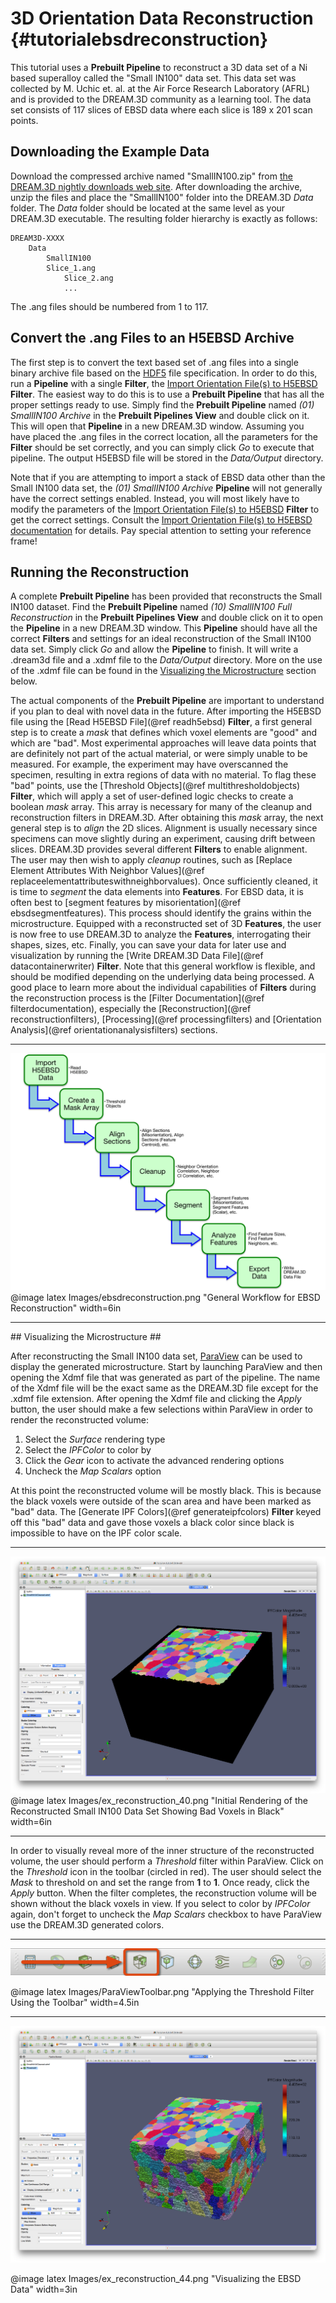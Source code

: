 3D Orientation Data Reconstruction {#tutorialebsdreconstruction}
========

This tutorial uses a **Prebuilt Pipeline** to reconstruct a 3D data set of a Ni based superalloy called the "Small IN100" data set. This data set was collected by M. Uchic et. al. at the Air Force Research Laboratory (AFRL) and is provided to the DREAM.3D community as a learning tool. The data set consists of 117 slices of EBSD data where each slice is 189 x 201 scan points.

## Downloading the Example Data ##
Download the compressed archive named "SmallIN100.zip" from [the DREAM.3D nightly downloads web site](http://dream3d.bluequartz.net/Data/SmallIN100.zip). After downloading the archive, unzip the files and place the  "SmallIN100" folder into the DREAM.3D _Data_ folder. The _Data_ folder should be located at the same level as your DREAM.3D executable. The resulting folder hierarchy is exactly as follows:

 	DREAM3D-XXXX
   		Data
     		SmallIN100
       		Slice_1.ang
        		Slice_2.ang
        		...

The .ang files should be numbered from 1 to 117.

## Convert the .ang Files to an H5EBSD Archive ##
The first step is to convert the text based set of .ang files into a single binary archive file based on the [HDF5](http://www.hdfgroup.org) file specification. In order to do this, run a **Pipeline** with a single **Filter**, the  [Import Orientation File(s) to H5EBSD](ebsdtoh5ebsd.html) **Filter**. The easiest way to do this is to use a **Prebuilt Pipeline** that has all the proper settings ready to use. Simply find the **Prebuilt Pipeline** named <i>(01) SmallIN100 Archive</i> in the **Prebuilt Pipelines View** and double click on it. This will open that **Pipeline** in a new DREAM.3D window. Assuming you have placed the .ang files in the correct location, all the parameters for the **Filter** should be set correctly, and you can simply click *Go* to execute that pipeline. The output H5EBSD file will be stored in the *Data/Output* directory.

Note that if you are attempting to import a stack of EBSD data other than the Small IN100 data set, the <i>(01) SmallIN100 Archive</i> **Pipeline** will not generally have the correct settings enabled. Instead, you will most likely have to modify the parameters of the [Import Orientation File(s) to H5EBSD](ebsdtoh5ebsd.html) **Filter** to get the correct settings. Consult the [Import Orientation File(s) to H5EBSD documentation](ebsdtoh5ebsd.html) for details. Pay special attention to setting your reference frame!

## Running the Reconstruction ##
A complete **Prebuilt Pipeline** has been provided that reconstructs the Small IN100 dataset. Find the **Prebuilt Pipeline** named <i>(10) SmallIN100 Full Reconstruction</i> in the **Prebuilt Pipelines View** and double click on it to open the **Pipeline** in a new DREAM.3D window. This **Pipeline** should have all the correct **Filters** and settings for an ideal reconstruction of the Small IN100 data set. Simply click *Go* and allow the **Pipeline** to finish. It will write a .dream3d file and a .xdmf file to the *Data/Output* directory. More on the use of the .xdmf file can be found in the [Visualizing the Microstructure](#vismicro) section below.

The actual components of the **Prebuilt Pipeline** are important to understand if you plan to deal with novel data in the future. After importing the H5EBSD file using the [Read H5EBSD File](@ref readh5ebsd) **Filter**, a first general step is to create a _mask_ that defines which voxel elements are "good" and which are "bad". Most experimental approaches will leave data points that are definitely not part of the actual material, or were simply unable to be measured. For example, the experiment may have overscanned the specimen, resulting in extra regions of data with no material. To flag these "bad" points, use the [Threshold Objects](@ref multithresholdobjects) **Filter**, which will apply a set of user-defined logic checks to create a boolean _mask_ array. This array is necessary for many of the cleanup and reconstruction filters in DREAM.3D. After obtaining this _mask_ array, the next general step is to _align_ the 2D slices. Alignment is usually necessary since specimens can move slightly during an experiment, causing drift between slices. DREAM.3D provides several different **Filters** to enable alignment. The user may then wish to apply _cleanup_ routines, such as [Replace Element Attributes With Neighbor Values](@ref replaceelementattributeswithneighborvalues). Once sufficiently cleaned, it is time to _segment_ the data elements into **Features**. For EBSD data, it is often best to [segment features by misorientation](@ref ebsdsegmentfeatures). This process should identify the grains within the microstructure. Equipped with a reconstructed set of 3D **Features**, the user is now free to use DREAM.3D to analyze the **Features**, interrogating their shapes, sizes, etc. Finally, you can save your data for later use and visualization by running the [Write DREAM.3D Data File](@ref datacontainerwriter) **Filter**. Note that this general workflow is flexible, and should be modified depending on the underlying data being processed. A good place to learn more about the individual capabilities of **Filters** during the reconstruction process is the [Filter Documentation](@ref filterdocumentation), especially the [Reconstruction](@ref reconstructionfilters), [Processing](@ref processingfilters) and [Orientation Analysis](@ref orientationanalysisfilters) sections.

------------

![General Workflow for EBSD Reconstruction](Images/ebsdreconstruction.png)
@image latex Images/ebsdreconstruction.png "General Workflow for EBSD Reconstruction" width=6in

------------

<a name="vismicro">
## Visualizing the Microstructure ##
</a>

After reconstructing the Small IN100 data set, [ParaView](http://www.paraview.org) can be used to display the generated microstructure. Start by launching ParaView and then opening the Xdmf file that was generated as part of the pipeline. The name of the Xdmf file will be the exact same as the DREAM.3D file except for the .xdmf file extension. After opening the Xdmf file and clicking the _Apply_ button, the user should make a few selections within ParaView in order to render the reconstructed volume:

1. Select the *Surface* rendering type
2. Select the *IPFColor* to color by
3. Click the _Gear_ icon to activate the advanced rendering options
4. Uncheck the *Map Scalars* option

At this point the reconstructed volume will be mostly black. This is because the black voxels were outside of the scan area and have been marked as "bad" data.  The [Generate IPF Colors](@ref generateipfcolors) **Filter** keyed off this "bad" data and gave those voxels a black color since black is impossible to have on the IPF color scale.

------------

![Initial Rendering of the Reconstructed Small IN100 Data Set Showing Bad Voxels in Black](Images/ex_reconstruction_40.png)
@image latex Images/ex_reconstruction_40.png "Initial Rendering of the Reconstructed Small IN100 Data Set Showing Bad Voxels in Black" width=6in

------------

In order to visually reveal more of the inner structure of the reconstructed volume, the user should perform a *Threshold* filter within ParaView.  Click on the *Threshold* icon in the toolbar (circled in red). The user should select the _Mask_ to threshold on and set the range from **1** to **1**. Once ready, click the _Apply_ button. When the filter completes, the reconstruction volume will be shown without the black voxels in view. If you select to color by *IPFColor* again, don't forget to uncheck the *Map Scalars* checkbox to have ParaView use the DREAM.3D generated colors.

------------

![Applying the Threshold Filter Using the Toolbar](Images/ParaViewToolbar.png)

@image latex Images/ParaViewToolbar.png "Applying the Threshold Filter Using the Toolbar" width=4.5in

------------

![Visualizing the EBSD Data](Images/ex_reconstruction_44.png)

@image latex Images/ex_reconstruction_44.png "Visualizing the EBSD Data" width=3in

